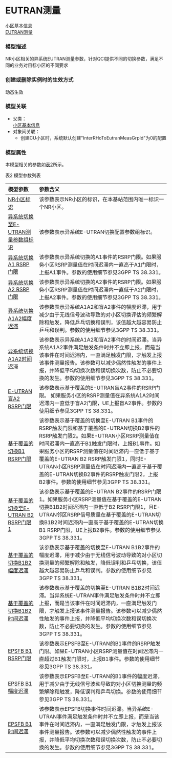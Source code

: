 # EUTRAN测量[小区基本信息](../小区基本信息/README.md) <br>[EUTRAN测量](#) <br>### 模型描述NR小区相关的异系统EUTRAN测量参数，针对QCI提供不同的切换参数，满足不同的业务对目标小区的不同要求### 创建或删除实例时的生效方式动态生效### 模型关联- 父类： <br>[小区基本信息](../小区基本信息/README.md) <br>- 对象间关联：    - 创建CU小区时，系统默认创建"InterRHoToEutranMeasGrpId"为0的配置### 模型属性本模型相关的参数如<a href="#t2">表2</a>所示。表2 模型参数列表<table id = "t2"><thread><tr><th align = "left">模型参数</th><th align = "left">参数含义</th></tr></thread><tbody><tr><td id = "NR小区标识-1"><a href = "NR小区标识-1.html">NR小区标识</a></td><td>该参数表示NR小区的标识，在本基站范围内唯一标识一个NR小区。</td></tr><tr><td id = "异系统切换至E-UTRAN测量参数组标识-2"><a href = "异系统切换至E-UTRAN测量参数组标识-2.html">异系统切换至E-UTRAN测量参数组标识</a></td><td>该参数表示异系统E-UTRAN切换配置参数组标识。</td></tr><tr><td id = "异系统切换A1 RSRP门限-3"><a href = "异系统切换A1 RSRP门限-3.html">异系统切换A1 RSRP门限</a></td><td>该参数表示异系统切换的A1事件的RSRP门限。如果服务小区RSRP测量值在时间迟滞内一直高于A1门限时，上报A1事件。参数的使用细节参见3GPP TS 38.331。</td></tr><tr><td id = "异系统切换A2 RSRP门限-4"><a href = "异系统切换A2 RSRP门限-4.html">异系统切换A2 RSRP门限</a></td><td>该参数表示异系统切换的A2事件的RSRP门限。如果服务小区RSRP测量值在时间迟滞内一直低于A2门限时，上报A2事件。参数的使用细节参见3GPP TS 38.331。</td></tr><tr><td id = "异系统切换A1A2幅度迟滞-5"><a href = "异系统切换A1A2幅度迟滞-5.html">异系统切换A1A2幅度迟滞</a></td><td>该参数表示异系统A1A2和盲A2事件的幅度迟滞，用于减少由于无线信号波动导致的对小区切换评估的频繁解除和触发，降低乒乓切换和误判，该值越大越容易防止乒乓和误判。参数的使用细节参见3GPP TS 38.331。</td></tr><tr><td id = "异系统切换A1A2时间迟滞-6"><a href = "异系统切换A1A2时间迟滞-6.html">异系统切换A1A2时间迟滞</a></td><td>该参数表示异系统A1A2和盲A2事件的时间迟滞。当异系统A1A2事件满足触发条件时并不立即上报，而是当该事件在时间迟滞内，一直满足触发门限，才触发上报该事件测量报告。该参数可以减少偶然性触发的事件上报，并降低平均切换次数和误切换次数，防止不必要切换的发生。参数的使用细节参见3GPP TS 38.331。</td></tr><tr><td id = "E-UTRAN盲A2 RSRP门限-7"><a href = "E-UTRAN盲A2 RSRP门限-7.html">E-UTRAN盲A2 RSRP门限</a></td><td>该参数表示基于覆盖的E-UTRAN盲A2事件的RSRP门限。
如果服务小区的RSRP测量值在异系统A1A2时间迟滞内一直低于盲A2门限，UE上报盲A2事件。参数的使用细节参见3GPP TS 38.331。</td></tr><tr><td id = "基于覆盖的切换B1 RSRP门限-8"><a href = "基于覆盖的切换B1 RSRP门限-8.html">基于覆盖的切换B1 RSRP门限</a></td><td>该参数表示基于覆盖的切换至E-UTRAN B1事件的RSRP触发门限和基于覆盖的E-UTRAN切换B2事件的RSRP触发门限2。如果E-UTRAN小区RSRP测量值在时间迟滞内一直高于B1触发门限时，上报B1事件。如果服务小区的RSRP测量值在时间迟滞内一直低于基于覆盖的E-UTRAN B2 RSRP触发门限1，同时E-UTRAN小区RSRP测量值在时间迟滞内一直高于基于覆盖的E-UTRAN切换B2事件的RSRP触发门限2，上报B2事件。参数的使用细节参见3GPP TS 38.331。</td></tr><tr><td id = "基于覆盖的切换至E-UTRAN B2 RSRP门限1-9"><a href = "基于覆盖的切换至E-UTRAN B2 RSRP门限1-9.html">基于覆盖的切换至E-UTRAN B2 RSRP门限1</a></td><td>该参数表示基于覆盖的E-UTRAN B2事件的RSRP门限1。如果服务小区RSRP测量值在基于覆盖的E-UTRAN切换B1B2时间迟滞内一直低于B2 RSRP门限1，且E-UTRAN邻区RSRP信号质量在基于覆盖的E-UTRAN切换B1B2时间迟滞内一直高于基于覆盖的E-UTRAN切换B1 RSRP门限，UE上报B2事件。参数的使用细节参见3GPP TS 38.331。</td></tr><tr><td id = "基于覆盖的切换B1B2幅度迟滞-10"><a href = "基于覆盖的切换B1B2幅度迟滞-10.html">基于覆盖的切换B1B2幅度迟滞</a></td><td>该参数表示基于覆盖的切换至E-UTRAN B1B2事件的幅度迟滞，用于减少由于无线信号波动导致的对小区切换测量的频繁解除和触发，降低误判和乒乓切换，该值越大越容易防止乒乓和误判。参数的使用细节参见3GPP TS 38.331。</td></tr><tr><td id = "基于覆盖的切换B1B2时间迟滞-11"><a href = "基于覆盖的切换B1B2时间迟滞-11.html">基于覆盖的切换B1B2时间迟滞</a></td><td>该参数表示基于覆盖的切换至E-UTRAN B1B2时间迟滞。当异系统E-UTRAN事件满足触发条件时并不立即上报，而是当该事件在时间迟滞内，一直满足触发门限，才触发上报该事件测量报告。该参数可以减少偶然性触发的事件上报，并降低平均切换次数和误切换次数，防止不必要切换的发生。参数的使用细节参见3GPP TS 38.331。</td></tr><tr><td id = "EPSFB B1 RSRP门限-12"><a href = "EPSFB B1 RSRP门限-12.html">EPSFB B1 RSRP门限</a></td><td>该参数表示EPSFB至E-UTRAN的B1事件的RSRP触发门限。如果E-UTRAN小区RSRP测量值在时间迟滞内一直超过B1触发门限时，上报B1事件。参数的使用细节参见3GPP TS 38.331。</td></tr><tr><td id = "EPSFB B1幅度迟滞-13"><a href = "EPSFB B1幅度迟滞-13.html">EPSFB B1幅度迟滞</a></td><td>该参数表示EPSFB至E-UTRAN的B1事件的幅度迟滞，用于减少由于无线信号波动导致的对小区切换测量的频繁解除和触发，降低误判和乒乓切换。参数的使用细节参见3GPP TS 38.331。</td></tr><tr><td id = "EPSFB B1时间迟滞-14"><a href = "EPSFB B1时间迟滞-14.html">EPSFB B1时间迟滞</a></td><td>该参数表示EPSFB切换事件时间迟滞。当异系统E-UTRAN事件满足触发条件时并不立即上报，而是当该事件在时间迟滞内，一直满足触发门限，才触发上报该事件测量报告。该参数可以减少偶然性触发的事件上报，并降低平均切换次数和误切换次数，防止不必要切换的发生。参数的使用细节参见3GPP TS 38.331。</td></tr></tbody></table>